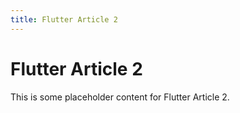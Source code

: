 ```yaml
---
title: Flutter Article 2
---
```

# Flutter Article 2

This is some placeholder content for Flutter Article 2.

